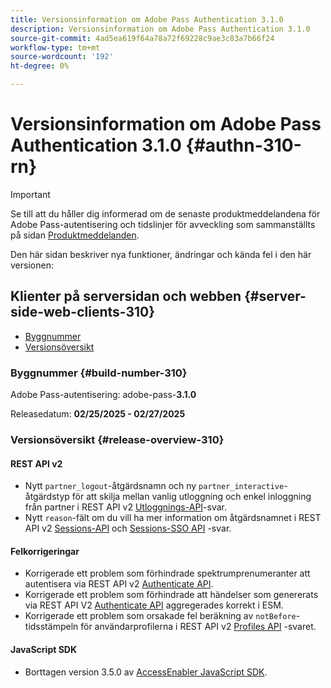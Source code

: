 ```yaml
---
title: Versionsinformation om Adobe Pass Authentication 3.1.0
description: Versionsinformation om Adobe Pass Authentication 3.1.0
source-git-commit: 4ad5ea619f64a78a72f69228c9ae3c83a7b66f24
workflow-type: tm+mt
source-wordcount: '192'
ht-degree: 0%

---
```


# Versionsinformation om Adobe Pass Authentication 3.1.0 {#authn-310-rn}

>[!IMPORTANT]
>
> Se till att du håller dig informerad om de senaste produktmeddelandena för Adobe Pass-autentisering och tidslinjer för avveckling som sammanställts på sidan [Produktmeddelanden](/help/authentication/product-announcements.md).

Den här sidan beskriver nya funktioner, ändringar och kända fel i den här versionen:

## Klienter på serversidan och webben {#server-side-web-clients-310}

* [Byggnummer](#build-number-310)
* [Versionsöversikt](#release-overview-310)

### Byggnummer {#build-number-310}

Adobe Pass-autentisering: adobe-pass-**3.1.0**

Releasedatum: **02/25/2025 - 02/27/2025**

### Versionsöversikt {#release-overview-310}

#### REST API v2

* Nytt `partner_logout`-åtgärdsnamn och ny `partner_interactive`-åtgärdstyp för att skilja mellan vanlig utloggning och enkel inloggning från partner i REST API v2 [Utloggnings-API](/help/authentication/integration-guide-programmers/rest-apis/rest-api-v2/apis/logout-apis/rest-api-v2-logout-apis-initiate-logout-for-specific-mvpd.md)-svar.
* Nytt `reason`-fält om du vill ha mer information om åtgärdsnamnet i REST API v2 [Sessions-API](/help/authentication/integration-guide-programmers/rest-apis/rest-api-v2/apis/sessions-apis/rest-api-v2-sessions-apis-create-authentication-session.md) och [Sessions-SSO API](/help/authentication/integration-guide-programmers/rest-apis/rest-api-v2/apis/partner-single-sign-on-apis/rest-api-v2-partner-single-sign-on-apis-retrieve-partner-authentication-request.md) -svar.

#### Felkorrigeringar

* Korrigerade ett problem som förhindrade spektrumprenumeranter att autentisera via REST API v2 [Authenticate API](/help/authentication/integration-guide-programmers/rest-apis/rest-api-v2/apis/sessions-apis/rest-api-v2-sessions-apis-perform-authentication-in-user-agent.md).
* Korrigerade ett problem som förhindrade att händelser som genererats via REST API V2 [Authenticate API](/help/authentication/integration-guide-programmers/rest-apis/rest-api-v2/apis/sessions-apis/rest-api-v2-sessions-apis-perform-authentication-in-user-agent.md) aggregerades korrekt i ESM.
* Korrigerade ett problem som orsakade fel beräkning av `notBefore`-tidsstämpeln för användarprofilerna i REST API v2 [Profiles API](/help/authentication/integration-guide-programmers/rest-apis/rest-api-v2/apis/profiles-apis/rest-api-v2-profiles-apis-retrieve-profiles.md) -svaret.

#### JavaScript SDK

* Borttagen version 3.5.0 av [AccessEnabler JavaScript SDK](authn-rn-javascript-471.md).